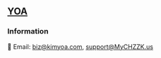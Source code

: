 ## [YOA](https://chzzk.kimyoa.com)





### Information
📧 Email: [biz@kimyoa.com](mailto:biz@kimyoa.com), [support@MyCHZZK.us](mailto:support@MyCHZZK.us)   
<!-- ![GitHub] -->
<!--
**kim-yoa/kim-yoa** is a ✨ _special_ ✨ repository because its `README.md` (this file) appears on your GitHub profile.

Here are some ideas to get you started:

- 🔭 I’m currently working on ...
- 🌱 I’m currently learning ...
- 👯 I’m looking to collaborate on ...
- 🤔 I’m looking for help with ...
- 💬 Ask me about ...
- 📫 How to reach me: ...
- 😄 Pronouns: ...
- ⚡ Fun fact: ...
-->
